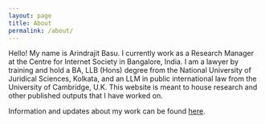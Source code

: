 ```yaml
---
layout: page
title: About
permalink: /about/
---
```


Hello! My name is Arindrajit Basu. I currently work as a Research Manager at the Centre for Internet Society in Bangalore, India. I am a lawyer by training and hold a BA, LLB (Hons) degree from the National University of Juridical Sciences, Kolkata, and an LLM in public international law from the University of Cambridge, U.K. This website is meant to house research and other published outputs that I have worked on.

Information and updates about my work can be found [here](https://twitter.com/basuarindrajit).
